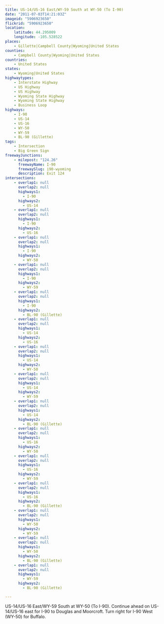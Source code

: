 ```yaml
---
title: US-14/US-16 East/WY-59 South at WY-50 (To I-90)
date: "2011-07-03T14:21:03Z"
imageid: "5906923650"
flickrid: "5906923650"
location:
    latitude: 44.295009
    longitude: -105.528522
places:
    - Gillette|Campbell County|Wyoming|United States
counties:
    - Campbell County|Wyoming|United States
countries:
    - United States
states:
    - Wyoming|United States
highwaytypes:
    - Interstate Highway
    - US Highway
    - US Highway
    - Wyoming State Highway
    - Wyoming State Highway
    - Business Loop
highways:
    - I-90
    - US-14
    - US-16
    - WY-50
    - WY-59
    - BL-90 (Gillette)
tags:
    - Intersection
    - Big Green Sign
freewayJunctions:
    - milepost: "124.26"
      freewayName: I-90
      freewaySlug: i90-wyoming
      description: Exit 124
intersections:
    - overlap1: null
      overlap2: null
      highways1:
        - I-90
      highways2:
        - US-14
    - overlap1: null
      overlap2: null
      highways1:
        - I-90
      highways2:
        - US-16
    - overlap1: null
      overlap2: null
      highways1:
        - I-90
      highways2:
        - WY-50
    - overlap1: null
      overlap2: null
      highways1:
        - I-90
      highways2:
        - WY-59
    - overlap1: null
      overlap2: null
      highways1:
        - I-90
      highways2:
        - BL-90 (Gillette)
    - overlap1: null
      overlap2: null
      highways1:
        - US-14
      highways2:
        - US-16
    - overlap1: null
      overlap2: null
      highways1:
        - US-14
      highways2:
        - WY-50
    - overlap1: null
      overlap2: null
      highways1:
        - US-14
      highways2:
        - WY-59
    - overlap1: null
      overlap2: null
      highways1:
        - US-14
      highways2:
        - BL-90 (Gillette)
    - overlap1: null
      overlap2: null
      highways1:
        - US-16
      highways2:
        - WY-50
    - overlap1: null
      overlap2: null
      highways1:
        - US-16
      highways2:
        - WY-59
    - overlap1: null
      overlap2: null
      highways1:
        - US-16
      highways2:
        - BL-90 (Gillette)
    - overlap1: null
      overlap2: null
      highways1:
        - WY-50
      highways2:
        - WY-59
    - overlap1: null
      overlap2: null
      highways1:
        - WY-50
      highways2:
        - BL-90 (Gillette)
    - overlap1: null
      overlap2: null
      highways1:
        - WY-59
      highways2:
        - BL-90 (Gillette)

---
```

US-14/US-16 East/WY-59 South at WY-50 (To I-90).  Continue ahead on US-14/US-16 east for I-90 to Douglas and Moorcroft.  Turn right for I-90 West (WY-50) for Buffalo.